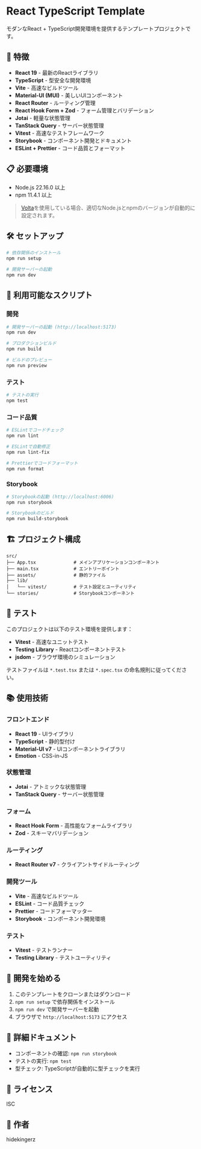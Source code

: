 # React TypeScript Template

モダンなReact + TypeScript開発環境を提供するテンプレートプロジェクトです。

## 🚀 特徴

- **React 19** - 最新のReactライブラリ
- **TypeScript** - 型安全な開発環境
- **Vite** - 高速なビルドツール
- **Material-UI (MUI)** - 美しいUIコンポーネント
- **React Router** - ルーティング管理
- **React Hook Form + Zod** - フォーム管理とバリデーション
- **Jotai** - 軽量な状態管理
- **TanStack Query** - サーバー状態管理
- **Vitest** - 高速なテストフレームワーク
- **Storybook** - コンポーネント開発とドキュメント
- **ESLint + Prettier** - コード品質とフォーマット

## 📋 必要環境

- Node.js 22.16.0 以上
- npm 11.4.1 以上

> [Volta](https://volta.sh/)を使用している場合、適切なNode.jsとnpmのバージョンが自動的に設定されます。

## 🛠️ セットアップ

```bash
# 依存関係のインストール
npm run setup

# 開発サーバーの起動
npm run dev
```

## 📝 利用可能なスクリプト

### 開発

```bash
# 開発サーバーの起動 (http://localhost:5173)
npm run dev

# プロダクションビルド
npm run build

# ビルドのプレビュー
npm run preview
```

### テスト

```bash
# テストの実行
npm test
```

### コード品質

```bash
# ESLintでコードチェック
npm run lint

# ESLintで自動修正
npm run lint-fix

# Prettierでコードフォーマット
npm run format
```

### Storybook

```bash
# Storybookの起動 (http://localhost:6006)
npm run storybook

# Storybookのビルド
npm run build-storybook
```

## 🏗️ プロジェクト構成

```
src/
├── App.tsx              # メインアプリケーションコンポーネント
├── main.tsx             # エントリーポイント
├── assets/              # 静的ファイル
├── lib/
│   └── vitest/          # テスト設定とユーティリティ
└── stories/             # Storybookコンポーネント
```

## 🧪 テスト

このプロジェクトは以下のテスト環境を提供します：

- **Vitest** - 高速なユニットテスト
- **Testing Library** - Reactコンポーネントテスト
- **jsdom** - ブラウザ環境のシミュレーション

テストファイルは `*.test.tsx` または `*.spec.tsx` の命名規則に従ってください。

## 📚 使用技術

### フロントエンド
- **React 19** - UIライブラリ
- **TypeScript** - 静的型付け
- **Material-UI v7** - UIコンポーネントライブラリ
- **Emotion** - CSS-in-JS

### 状態管理
- **Jotai** - アトミックな状態管理
- **TanStack Query** - サーバー状態管理

### フォーム
- **React Hook Form** - 高性能なフォームライブラリ
- **Zod** - スキーマバリデーション

### ルーティング
- **React Router v7** - クライアントサイドルーティング

### 開発ツール
- **Vite** - 高速なビルドツール
- **ESLint** - コード品質チェック
- **Prettier** - コードフォーマッター
- **Storybook** - コンポーネント開発環境

### テスト
- **Vitest** - テストランナー
- **Testing Library** - テストユーティリティ

## 🚀 開発を始める

1. このテンプレートをクローンまたはダウンロード
2. `npm run setup` で依存関係をインストール
3. `npm run dev` で開発サーバーを起動
4. ブラウザで `http://localhost:5173` にアクセス

## 📖 詳細ドキュメント

- コンポーネントの確認: `npm run storybook`
- テストの実行: `npm test`
- 型チェック: TypeScriptが自動的に型チェックを実行

## 📄 ライセンス

ISC

## 👤 作者

hidekingerz